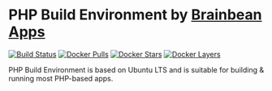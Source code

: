 # PHP Build Environment by [Brainbean Apps](https://brainbeanapps.com)

[![Build Status](https://img.shields.io/docker/build/brainbeanapps/php-build-environment.svg)](https://hub.docker.com/r/brainbeanapps/php-build-environment)
[![Docker Pulls](https://img.shields.io/docker/pulls/brainbeanapps/php-build-environment.svg)](https://hub.docker.com/r/brainbeanapps/php-build-environment)
[![Docker Stars](https://img.shields.io/docker/stars/brainbeanapps/php-build-environment.svg)](https://hub.docker.com/r/brainbeanapps/php-build-environment)
[![Docker Layers](https://images.microbadger.com/badges/image/brainbeanapps/php-build-environment.svg)](https://microbadger.com/images/brainbeanapps/php-build-environment)

PHP Build Environment is based on Ubuntu LTS and is suitable for building & running most PHP-based apps.

